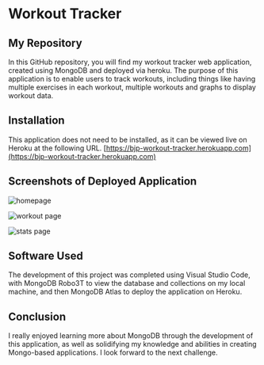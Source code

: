 # Workout Tracker

## My Repository

In this GitHub repository, you will find my workout tracker web application, created using MongoDB and deployed via heroku. The purpose of this application is to enable users to track workouts, including things like having multiple exercises in each workout, multiple workouts and graphs to display workout data.

## Installation

This application does not need to be installed, as it can be viewed live on Heroku at the following URL. [https://bjp-workout-tracker.herokuapp.com](https://bjp-workout-tracker.herokuapp.com)

## Screenshots of Deployed Application

![homepage](/images/app1.png?raw=true)

![workout page](/images/app2.png?raw=true)

![stats page](/images/app3.png?raw=true)

## Software Used

The development of this project was completed using Visual Studio Code, with MongoDB Robo3T to view the database and collections on my local machine, and then MongoDB Atlas to deploy the application on Heroku.

## Conclusion

I really enjoyed learning more about MongoDB through the development of this application, as well as solidifying my knowledge and abilities in creating Mongo-based applications. I look forward to the next challenge.
